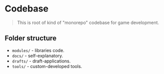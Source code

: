 # Codebase

> This is root of kind of "monorepo" codebase for game development.

## Folder structure

- `modules/` - libraries code.
- `docs/` - self-explanatory.
- `drafts/` - draft-applications.
- `tools/` - custom-developed tools.
